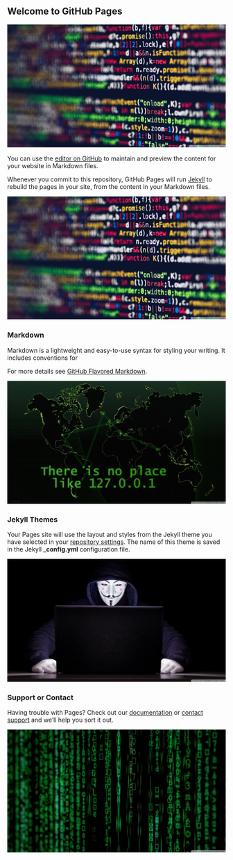 ﻿## Welcome to GitHub Pages
![coding1](./images/coding1.png)

You can use the [editor on GitHub](https://github.com/praveen6610/praveen6610.github.io/edit/master/README.md) to maintain and preview the content for your website in Markdown files.

Whenever you commit to this repository, GitHub Pages will run [Jekyll](https://jekyllrb.com/) to rebuild the pages in your site, from the content in your Markdown files.

![coding2](./images/coding2.png)
### Markdown

Markdown is a lightweight and easy-to-use syntax for styling your writing. It includes conventions for

For more details see [GitHub Flavored Markdown](https://guides.github.com/features/mastering-markdown/).

![coding3](./images/coding3.png)

### Jekyll Themes

Your Pages site will use the layout and styles from the Jekyll theme you have selected in your [repository settings](https://github.com/praveen6610/praveen6610.github.io/settings). The name of this theme is saved in the Jekyll **_config.yml** configuration file.

![coding4](./images/coding4.png)

### Support or Contact

Having trouble with Pages? Check out our [documentation](https://help.github.com/categories/github-pages-basics/) or [contact support](https://github.com/contact) and we’ll help you sort it out.

![coding5](./images/coding5.png)

